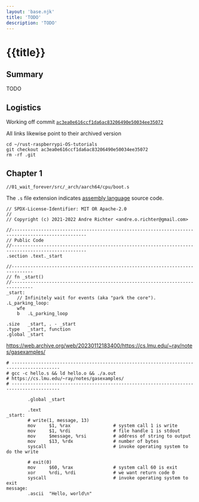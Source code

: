 ```yaml
---
layout: 'base.njk'
title: 'TODO'
description: 'TODO'
---
```


# {{title}}

## Summary

TODO

## Logistics

[`ac3ea0e616ccf1da6ac83206490e50034ee35072`]: https://github.com/rust-embedded/rust-raspberrypi-OS-tutorials/tree/ac3ea0e616ccf1da6ac83206490e50034ee35072

Working off commit [`ac3ea0e616ccf1da6ac83206490e50034ee35072`]

All links likewise point to their archived version

```
cd ~/rust-raspberrypi-OS-tutorials
git checkout ac3ea0e616ccf1da6ac83206490e50034ee35072
rm -rf .git
```

## Chapter 1

`//01_wait_forever/src/_arch/aarch64/cpu/boot.s`

[assembly language]: https://web.archive.org/web/20230130145752/https://en.wikipedia.org/wiki/Assembly_language

The `.s` file extension indicates [assembly language] source code.

```
// SPDX-License-Identifier: MIT OR Apache-2.0
//
// Copyright (c) 2021-2022 Andre Richter <andre.o.richter@gmail.com>

//--------------------------------------------------------------------------------------------------
// Public Code
//--------------------------------------------------------------------------------------------------
.section .text._start

//------------------------------------------------------------------------------
// fn _start()
//------------------------------------------------------------------------------
_start:
	// Infinitely wait for events (aka "park the core").
.L_parking_loop:
	wfe
	b	.L_parking_loop

.size	_start, . - _start
.type	_start, function
.global	_start
```

https://web.archive.org/web/20230112183400/https://cs.lmu.edu/~ray/notes/gasexamples/

```
# ----------------------------------------------------------------------------------------
# gcc -c hello.s && ld hello.o && ./a.out
# https://cs.lmu.edu/~ray/notes/gasexamples/
# ----------------------------------------------------------------------------------------

        .global _start

        .text
_start:
        # write(1, message, 13)
        mov     $1, %rax                # system call 1 is write
        mov     $1, %rdi                # file handle 1 is stdout
        mov     $message, %rsi          # address of string to output
        mov     $13, %rdx               # number of bytes
        syscall                         # invoke operating system to do the write

        # exit(0)
        mov     $60, %rax               # system call 60 is exit
        xor     %rdi, %rdi              # we want return code 0
        syscall                         # invoke operating system to exit
message:
        .ascii  "Hello, world\n"
```
